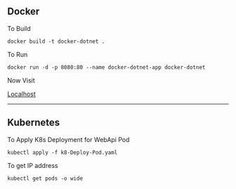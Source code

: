 <h2>Docker</h2>
To Build

`docker build -t docker-dotnet .`

To Run

`docker run -d -p 8080:80 --name docker-dotnet-app docker-dotnet`

Now Visit

<a href="http://localhost:8080/weatherforecast"> Localhost </a>

<hr/>
<h2>Kubernetes</h2>

To Apply K8s Deployment for WebApi Pod

`kubectl apply -f k8-Deploy-Pod.yaml`

To get IP address

`kubectl get pods -o wide`


